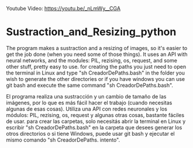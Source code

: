 Youtube Video: https://youtu.be/_nLmWy__CGA

# Sustraction_and_Resizing_python
The program makes a sustraction and a resizing of images, so it's easier to get the job done (when you need some of those things).
It uses an API with neural networks, and the modules: PIL, rezising, os, request, and some other stuff, pretty easy to use.
for creating the paths you just need to open the terminal in Linux and type "sh CreadorDePaths.bash" in the folder you wish to generate the other directories or if you have windows you can use git bash and execute the same command "sh CreadorDePaths.bash".


El programa realiza una sustracción y un cambio de tamaño de las imágenes, por lo que es más fácil hacer el trabajo (cuando necesitas algunas de esas cosas).
Utiliza una API con redes neuronales y los módulos: PIL, rezising, os, request y algunas otras cosas, bastante fáciles de usar.
para crear las carpetas, solo necesitás abrir la terminal en Linux y escribir "sh CreadorDePaths.bash" en la carpeta que desees generar los otros directorios o si tiene Windows, puede usar git bash y ejecutar el mismo comando "sh CreadorDePaths. intento".
